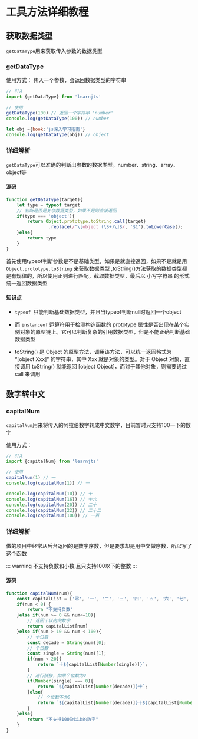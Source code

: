 # 工具方法详细教程

## 获取数据类型
`getDataType`用来获取传入参数的数据类型

### getDataType
使用方式：
传入一个参数，会返回数据类型的字符串

```js
// 引入
import {getDataType} from 'learnjts'

// 使用
getDataType(100) // 返回一个字符串 'number'
console.log(getDataType(100)) // number

let obj ={book:'js深入学习指南'}
console.log(getDataType(obj)) // object
```

### 详细解析
`getDataType`可以准确的判断出参数的数据类型。number、string、array、object等
#### 源码
```js
function getDataType(target){
    let type = typeof target
    // 判断是否是复杂数据类型，如果不是则直接返回
    if(type === 'object'){
        return Object.prototype.toString.call(target)
                .replace(/^\[object (\S+)\]$/, '$1').toLowerCase();
    }else{
        return type
    }
}
```
首先使用typeof判断参数是不是基础类型，如果是就直接返回，如果不是就是用 `Object.prototype.toString` 来获取数据类型
,toString()方法获取的数据类型都是有规律的，所以使用正则进行匹配，截取数据类型，最后以 小写字符串 的形式统一返回数据类型

#### 知识点
- `typeof `只能判断基础数据类型，并且当typeof判断null时返回一个object

- 而 `instanceof` 运算符用于检测构造函数的 prototype 属性是否出现在某个实例对象的原型链上。它可以判断复杂的引用数据类型，但是不能正确判断基础数据类型

- toString() 是 Object 的原型方法，调用该方法，可以统一返回格式为 “[object Xxx]” 的字符串，其中 Xxx 就是对象的类型。对于 Object 对象，直接调用 toString() 就能返回 [object Object]，而对于其他对象，则需要通过 call 来调用


## 数字转中文
### capitalNum
`capitalNum`用来将传入的阿拉伯数字转成中文数字，目前暂时只支持100一下的数字

使用方式：
```js
// 引入
import {capitalNum} from 'learnjts'

// 使用
capitalNum(1) // 一
console.log(capitalNum(1)) // 一

console.log(capitalNum(10)) // 十
console.log(capitalNum(16)) // 十六
console.log(capitalNum(20)) // 二十
console.log(capitalNum(22)) // 二十二
console.log(capitalNum(100)) // 一百
```

### 详细解析
做的项目中经常从后台返回的是数字序数，但是要求却是用中文做序数，所以写了这个函数

::: warning
不支持负数和小数,且只支持100以下的整数
:::
#### 源码
```js
function capitalNum(num){
    const capitalList = ['零', '一', '二', '三', '四', '五', '六', '七', '八', '九', '十'];
    if(num < 0) {
        return "不支持负数"
    }else if(num >= 0 && num<=10){
        // 返回十以内的数字
        return capitalList[num]
    }else if(num > 10 && num < 100){
        // 十位数
        const decade = String(num)[0];
        // 个位数
        const single = String(num)[1];
        if(num < 20){
            return `十${capitalList[Number(single)]}`;
        }
        // 进行拼接，如果个位数为0 
        if(Number(single) === 0){
            return `${capitalList[Number(decade)]}十`;
        }else{
            // 个位数不为0
            return `${capitalList[Number(decade)]}十${capitalList[Number(single)]}`;
        }
    }else{
        return "不支持100及以上的数字"
    }
}
```




